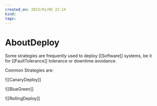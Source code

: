 ```yaml
---
created_on: 2023/01/05 22:14
kind:
tags:
---
```


# AboutDeploy

Some strategies are frequently used to deploy \[\[Software]] systems, be it for \[\[FaultTolerance]] tolerance or downtime avoidance.

Common Strategies are:

!\[\[CanaryDeploy]]

!\[\[BlueGreen]]

!\[\[RollingDeploy]]
